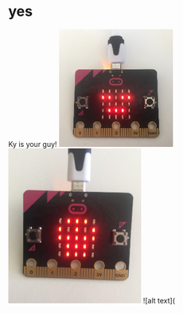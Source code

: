 # yes
Ky is your guy!
![alt text](https://raw.githubusercontent.com/ky-zl/yes/master/Screenshot%202019-09-06%20at%2022.24.40.png "Ky sleeping")
![alt text](https://raw.githubusercontent.com/ky-zl/yes/master/Screenshot%202019-09-06%20at%2022.24.14.png "Ky playing dead")
![alt text](
